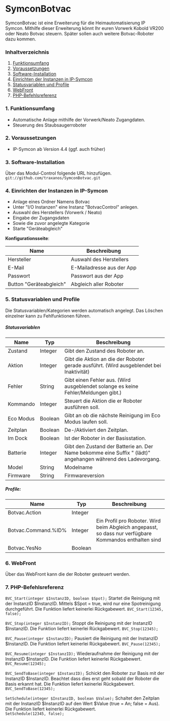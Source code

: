 # SymconBotvac

SymconBotvac ist eine Erweiterung für die Heimautomatisierung IP Symcon. Mithilfe dieser Erweiterung könnt Ihr euren Vorwerk Kobold VR200 oder Neato Botvac steuern. Später sollen auch weitere Botvac-Roboter dazu kommen.

### Inhaltverzeichnis

1. [Funktionsumfang](#1-funktionsumfang)
2. [Voraussetzungen](#2-voraussetzungen)
3. [Software-Installation](#3-software-installation)
4. [Einrichten der Instanzen in IP-Symcon](#4-einrichten-der-instanzen-in-ip-symcon)
5. [Statusvariablen und Profile](#5-statusvariablen-und-profile)
6. [WebFront](#6-webfront)
7. [PHP-Befehlsreferenz](#7-php-befehlsreferenz)

### 1. Funktionsumfang

- Automatische Anlage mithilfe der Vorwerk/Neato Zugangdaten.
- Steuerung des Staubsaugerroboter

### 2. Voraussetzungen

- IP-Symcon ab Version 4.4 (ggf. auch früher)

### 3. Software-Installation

Über das Modul-Control folgende URL hinzufügen.  
`git://github.com/traxanos/SymconBotvac.git`  

### 4. Einrichten der Instanzen in IP-Symcon

- Anlage eines Ordner Namens Botvac
- Unter "I/O Instanzen" eine Instanz "BotvacControl" anlegen.
- Auswahl des Herstellers (Vorwerk / Neato)
- Eingabe der Zugangsdaten
- Sowie die zuvor angelegte Kategorie
- Starte "Geräteabgleich"

__Konfigurationsseite__:

Name                   | Beschreibung
---------------------- | ---------------------------------
Hersteller             | Auswahl des Herstellers
E-Mail                 | E-Mailadresse aus der App
Passwort               | Passwort aus der App
Button "Geräteabgleich"| Abgleich aller Roboter

### 5. Statusvariablen und Profile

Die Statusvariablen/Kategorien werden automatisch angelegt. Das Löschen einzelner kann zu Fehlfunktionen führen.

##### Statusvariablen

Name         | Typ       | Beschreibung
------------ | --------- | ----------------
Zustand      | Integer   | Gibt den Zustand des Roboter an.
Aktion       | Integer   | Gibt die Aktion an die der Roboter gerade ausführt. (Wird ausgeblendet bei Inaktivität)
Fehler       | String    | Gibt einen Fehler aus. (Wird ausgeblendet solange es keine Fehler/Meldungen gibt.)
Kommando     | Integer   | Steuert die Aktion die er Roboter ausführen soll.
Eco Modus    | Boolean   | Gibt an ob die nächste Reinigung im Eco Modus laufen soll.
Zeitplan     | Boolean   | De-/Aktiviert den Zeitplan.
Im Dock      | Boolean   | Ist der Roboter in der Basisstation.
Batterie     | Integer   | Gibt den Zustand der Batterie an. Der Name bekomme eine Suffix " (lädt)" angehangen während des Ladevorgang.
Model        | String    | Modelname
Firmware     | String    | Firmwareversion

##### Profile:

Name                | Typ       | Beschreibung
------------------- | --------- | ----------------
Botvac.Action       | Integer   |
Botvac.Command.%ID% | Integer   | Ein Profil pro Roboter. Wird beim Abgleich angepasst, so dass nur verfügbare Kommandos enthalten sind
Botvac.YesNo        | Boolean   |

### 6. WebFront

Über das WebFront kann die der Roboter gesteuert werden.

### 7. PHP-Befehlsreferenz

`BVC_Start(integer $InstanzID, boolean $Spot);`
Startet die Reinigung mit der InstanzID $InstanzID.
Mittels $Spot = true, wird nur eine Spotreinigung durchgeführt.
Die Funktion liefert keinerlei Rückgabewert.
`BVC_Start(12345, false);`

`BVC_Stop(integer $InstanzID);`
Stoppt die Reinigung mit der InstanzID $InstanzID.
Die Funktion liefert keinerlei Rückgabewert.
`BVC_Stop(12345);`

`BVC_Pause(integer $InstanzID);`
Pausiert die Reinigung mit der InstanzID $InstanzID.
Die Funktion liefert keinerlei Rückgabewert.
`BVC_Pause(12345);`

`BVC_Resume(integer $InstanzID);`
Wiederaufnahme der Reinigung mit der InstanzID $InstanzID.
Die Funktion liefert keinerlei Rückgabewert.
`BVC_Resume(12345);`

`BVC_SendToBase(integer $InstanzID);`
Schickt den Roboter zur Basis mit der InstanzID $InstanzID.
Beachtet dass dies erst geht sobald der Roboter die Basis erkannt hat.
Die Funktion liefert keinerlei Rückgabewert.
`BVC_SendToBase(12345);`

`SetSchedule(integer $InstanzID, boolean $Value);`
Schaltet den Zeitplan mit der InstanzID $InstanzID auf den Wert $Value (true = An; false = Aus).  
Die Funktion liefert keinerlei Rückgabewert.  
`SetSchedule(12345, false);`
